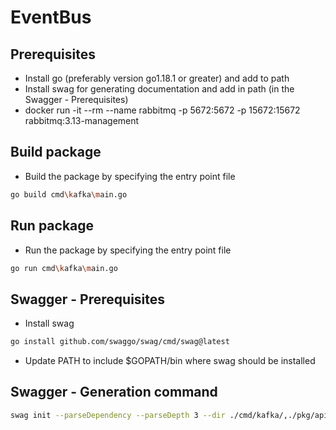 # EventBus

## Prerequisites
- Install go (preferably version go1.18.1 or greater) and add to path
- Install swag for generating documentation and add in path (in the Swagger - Prerequisites)
- docker run -it --rm --name rabbitmq -p 5672:5672 -p 15672:15672 rabbitmq:3.13-management

## Build package
- Build the package by specifying the entry point file
```bash
go build cmd\kafka\main.go
```

## Run package
- Run the package by specifying the entry point file
```bash
go run cmd\kafka\main.go
```

## Swagger - Prerequisites
- Install swag
```bash
go install github.com/swaggo/swag/cmd/swag@latest
```
- Update PATH to include $GOPATH/bin where swag should be installed

## Swagger - Generation command 
```bash
swag init --parseDependency --parseDepth 3 --dir ./cmd/kafka/,./pkg/api/v1/
```

